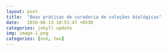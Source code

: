 ```yaml
---
layout: post
title:  "Boas práticas de curadoria de coleções biológicas"
date:   2016-06-13 10:51:47 +0530
categories: jekyll update
img: image-1.png
categories: [one, two]
---
```


